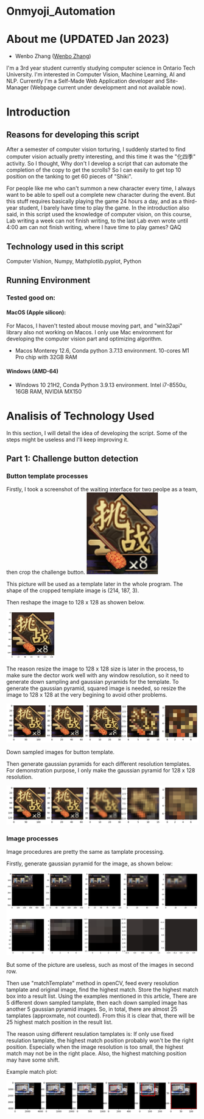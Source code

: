 # Onmyoji_Automation
# About me (UPDATED Jan 2023)
 - Wenbo Zhang ([Wenbo Zhang]())

 I'm a 3rd year student currently studying computer science in Ontario Tech University. I'm interested in Computer Vision, Machine Learning, AI and NLP. Currently I'm a Self-Made Web Application developer and Site-Manager (Webpage current under development and not available now).



 # Introduction

 ## Reasons for developing this script

 After a semester of computer vision torturing, I suddenly started to find computer vision actually pretty interesting, and this time it was the "化四季" activity. So I thought, Why don't I develop a script that can automate the completion of the copy to get the scrolls? So I can easily to get top 10 position on the tanking to get 60 pieces of "Shiki".

 For people like me who can't summon a new character every time, I always want to be able to spell out a complete new character during the event. But this stuff requires basically playing the game 24 hours a day, and as a third-year student, I barely have time to play the game. In the introduction also said, in this script used the knowledge of computer vision, on this course, Lab writing a week can not finish writing, to the last Lab even wrote until 4:00 am can not finish writing, where I have time to play games? QAQ

 ## Technology used in this script

 Computer Vishion, Numpy, Mathplotlib.pyplot, Python

## Running Environment
 
### Tested good on:

#### MacOS (Apple silicon):

For Macos, I haven't tested about mouse moving part, and "win32api" library also not working on Macos. I only use Mac environment for developing the computer vision part and optimizing algorithm.

- Macos Monterey 12.6, Conda python 3.7.13 environment. 10-cores M1 Pro chip with 32GB RAM

#### Windows (AMD-64)

- Windows 10 21H2, Conda Python 3.9.13 environment. Intel i7-8550u, 16GB RAM, NVIDIA MX150

# Analisis of Technology Used
In this section, I will detail the idea of developing the script. Some of the steps might be useless and I'll keep improving it.
## Part 1: Challenge button detection

### Button template processes
Firstly, I took a screenshot of the waiting interface for two peolpe as a team, then crop the challenge button.
![](https://github.com/Falanan/Onmyoji_Automation/blob/main/Onmyoji_Automation_Script/pics/03-T.jpg?raw=true)

This picture will be used as a template later in the whole program. The shape of the cropped template image is (214, 187, 3).

Then reshape the image to 128 x 128 as showen below.

<img src = "https://github.com/Falanan/Onmyoji_Automation/blob/main/readme_file_pics/128_cb.png?raw=true" width="128px">

The reason resize the image to 128 x 128 size is later in the process, to make sure the dector work well with any window resolution, so it need to generate down sampling and gaussian pyramids for the template. To generate the gaussian pyramid, squared image is needed, so resize the image to 128 x 128 at the very begining to avoid other problems.

<img src = "https://github.com/Falanan/Onmyoji_Automation/blob/main/readme_file_pics/ds.png">

Down sampled images for button template.

Then generate gaussian pyramids for each different resolution templates. For demonstration purpose, I only make the gaussian pyramid for 128 x 128 resolution.

<img src="https://github.com/Falanan/Onmyoji_Automation/blob/main/readme_file_pics/gp_128.png?raw=true">

### Image processes

Image procedures are pretty the same as tamplate processing.

Firstly, generate gaussian pyramid for the image, as shown below:

<img src="https://github.com/Falanan/Onmyoji_Automation/blob/main/readme_file_pics/gpI.png?raw=true">

But some of the picture are useless, such as most of the images in second row.

Then use "matchTemplate" method in openCV, feed every resolution tamplate and original image, find the highest match. Store the highest match box into a result list. Using the examples mentioned in this article, There are 5 different down sampled tamplate, then each down sampled image has another 5 gaussian pyramid images. So, in total, there are almost 25 tamplates (approxmate, not counted). From this it is clear that, there will be 25 highest match position in the result list.

The reason using different resulation tamplates is: If only use fixed resulation tamplate, the highest match position probably won't be the right position. Especially when the image resolution is too small, the highest match may not be in the right place. Also, the highest matching position may have some shift.

Example match plot: 

<img src="https://github.com/Falanan/Onmyoji_Automation/blob/main/readme_file_pics/match_plot.png?raw=true">

